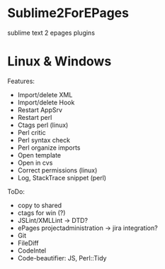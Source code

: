 Sublime2ForEPages
=================

sublime text 2 epages plugins

Linux & Windows
=====
Features:
* Import/delete XML
* Import/delete Hook
* Restart AppSrv
* Restart perl
* Ctags perl (linux)
* Perl critic
* Perl syntax check
* Perl organize imports
* Open template
* Open in cvs
* Correct permissions (linux)
* Log, StackTrace snippet (perl)

ToDo:
* copy to shared
* ctags for win (?)
* JSLint/XMLLint -> DTD?
* ePages projectadministration -> jira integration?
* Git
* FileDiff
* CodeIntel
* Code-beautifier: JS, Perl::Tidy
